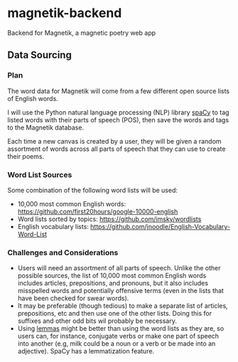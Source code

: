# magnetik-backend

Backend for Magnetik, a magnetic poetry web app

## Data Sourcing

### Plan

The word data for Magnetik will come from a few different open source lists of English words.

I will use the Python natural language processing (NLP) library [spaCy](https://spacy.io/) to tag listed words with their parts of speech (POS), then save the words and tags to the Magnetik database.

Each time a new canvas is created by a user, they will be given a random assortment of words across all parts of speech that they can use to create their poems.

### Word List Sources

Some combination of the following word lists will be used:
- 10,000 most common English words: https://github.com/first20hours/google-10000-english
- Word lists sorted by topics: https://github.com/imsky/wordlists
- English vocabulary lists: https://github.com/jnoodle/English-Vocabulary-Word-List

### Challenges and Considerations
- Users will need an assortment of all parts of speech. Unlike the other possible sources, the list of 10,000 most common English words includes articles, prepositions, and pronouns, but it also includes misspelled words and potentially offensive terms (even in the lists that have been checked for swear words).
- It may be preferable (though tedious) to make a separate list of articles, prepositions, etc and then use one of the other lists. Doing this for suffixes and other odd bits wil probably be necessary.
- Using [lemmas](https://en.wikipedia.org/wiki/Lemma_(morphology)) might be better than using the word lists as they are, so users can, for instance, conjugate verbs or make one part of speech into another (e.g, milk could be a noun or a verb or be made into an adjective). SpaCy has a lemmatization feature.
